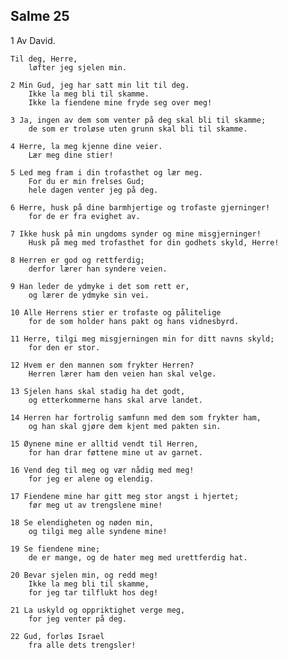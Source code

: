 ## Salme 25

1 Av David. 

    Til deg, Herre, 
        løfter jeg sjelen min.
    
    2 Min Gud, jeg har satt min lit til deg. 
        Ikke la meg bli til skamme.
        Ikke la fiendene mine fryde seg over meg!
    
    3 Ja, ingen av dem som venter på deg skal bli til skamme; 
        de som er troløse uten grunn skal bli til skamme.
    
    4 Herre, la meg kjenne dine veier.
        Lær meg dine stier!
    
    5 Led meg fram i din trofasthet og lær meg.
        For du er min frelses Gud;
        hele dagen venter jeg på deg.
    
    6 Herre, husk på dine barmhjertige og trofaste gjerninger! 
        for de er fra evighet av.
    
    7 Ikke husk på min ungdoms synder og mine misgjerninger! 
        Husk på meg med trofasthet for din godhets skyld, Herre!
    
    8 Herren er god og rettferdig; 
        derfor lærer han syndere veien.
    
    9 Han leder de ydmyke i det som rett er, 
        og lærer de ydmyke sin vei.
    
    10 Alle Herrens stier er trofaste og pålitelige 
        for de som holder hans pakt og hans vidnesbyrd.
    
    11 Herre, tilgi meg misgjerningen min for ditt navns skyld;
        for den er stor.
    
    12 Hvem er den mannen som frykter Herren? 
        Herren lærer ham den veien han skal velge.
    
    13 Sjelen hans skal stadig ha det godt, 
        og etterkommerne hans skal arve landet.
    
    14 Herren har fortrolig samfunn med dem som frykter ham, 
        og han skal gjøre dem kjent med pakten sin.
    
    15 Øynene mine er alltid vendt til Herren, 
        for han drar føttene mine ut av garnet.
    
    16 Vend deg til meg og vær nådig med meg! 
        for jeg er alene og elendig.
    
    17 Fiendene mine har gitt meg stor angst i hjertet; 
        før meg ut av trengslene mine!
    
    18 Se elendigheten og nøden min, 
        og tilgi meg alle syndene mine!
    
    19 Se fiendene mine;
        de er mange, og de hater meg med urettferdig hat.
    
    20 Bevar sjelen min, og redd meg!
        Ikke la meg bli til skamme,
        for jeg tar tilflukt hos deg!
    
    21 La uskyld og oppriktighet verge meg,
        for jeg venter på deg.
    
    22 Gud, forløs Israel 
        fra alle dets trengsler!
